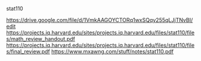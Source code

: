 stat110

https://drive.google.com/file/d/1VmkAAGOYCTORq1wxSQqy255qLJjTNvBI/edit
https://projects.iq.harvard.edu/sites/projects.iq.harvard.edu/files/stat110/files/math_review_handout.pdf
https://projects.iq.harvard.edu/sites/projects.iq.harvard.edu/files/stat110/files/final_review.pdf
https://www.mxawng.com/stuff/notes/stat110.pdf
